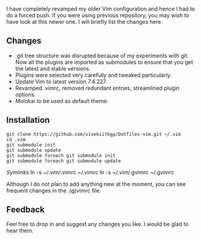 I have completely revamped my older Vim configuration and hence I had to do a forced
push. If you were using previous repository, you may wish to have look at this
newer one. I will briefly list the changes here.

Changes
-------
* .git tree structure was disrupted because of my experiments with git. Now all
the plugins are imported as submodules to ensure that you get the latest and
stable versions.
* Plugins were selected very carefully and tweaked particularly.
* Update Vim to latest version 7.4.227.
* Revamped .vimrc, removed redundant entries, streamlined plugin options.
* Molokai to be used as default theme.

Installation
------------
    git clone https://github.com/vivekiitkgp/Dotfiles-vim.git ~/.vim
    cd .vim
    git submodule init
    git submodule update
    git submodule foreach git submodule init
    git submodule foreach git submodule update

*Symlinks*
    ln -s ~/.vim/.vimrc ~/.vimrc
    ln -s ~/.vim/.gvimrc ~/.gvimrc

Although I do not plan to add anything new at the moment, you can see frequent
changes in the .(g)vimrc file.

Feedback
--------
Feel free to drop in and suggest any changes you like. I would be glad to hear
them.
